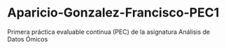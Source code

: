 # Aparicio-Gonzalez-Francisco-PEC1
Primera práctica evaluable continua (PEC) de la asignatura Análisis de Datos Ómicos
